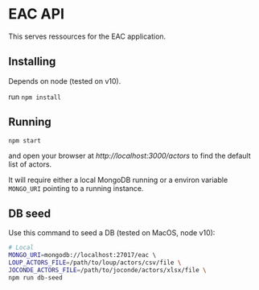 # EAC API

This serves ressources for the EAC application.


## Installing

Depends on node (tested on v10).

run `npm install`


## Running

`npm start`

and open your browser at _http://localhost:3000/actors_ to find the default
list of actors.

It will require either a local MongoDB running or a environ variable `MONGO_URI`
pointing to a running instance.


## DB seed

Use this command to seed a DB (tested on MacOS, node v10):

```bash
# Local
MONGO_URI=mongodb://localhost:27017/eac \ 
LOUP_ACTORS_FILE=/path/to/loup/actors/csv/file \
JOCONDE_ACTORS_FILE=/path/to/joconde/actors/xlsx/file \
npm run db-seed
```

